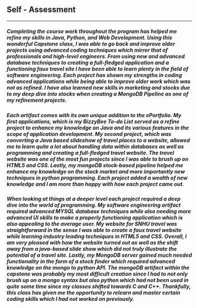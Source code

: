## Self - Assessment
----------------------------------------------------------------------------------------------------------------
#####   Completing the course work throughout the program has helped me refine my skills in Java, Python, and Web Development. Using this wonderful Capstone class, I was able to go back and improve older projects using advanced coding techniques which mirror that of professionals and high-level engineers. From using new and advanced database techniques to creating a full-fledged application and a functioning faux travel site I have been able to learn plenty in the field of software engineering. Each project has shown my strengths in coding advanced applications while being able to improve older work which was not as refined. I have also learned new skills in marketing and stocks due to my deep dive into stocks when creating a MongoDB Pipeline as one of my refinement projects.
#####	  Each artifact comes with its own unique addition to the ePortfolio. My first applications, which is my BizzyBee To-do List served as a refine project to enhance my knowledge on Java and its various features in the scope of application development. My second project, which was converting a Java based slideshow of travel places to a website, allowed me to learn quite a lot about handling data within databases as well as programming and creating a full-fledged travel website. The travel website was one of the most fun projects since I was able to brush up on HTML5 and CSS. Lastly, my mongoDB stock-based pipeline helped me enhance my knowledge on the stock market and more importantly new techniques in python programming. Each project added a wealth of new knowledge and I am more than happy with how each project came out. 
#####	  When looking at things at a deeper level each project required a deep dive into the world of programming. My software engineering artifact required advanced MYSQL database techniques while also needing more advanced UI skills to make a properly functioning application which is also appealing to the average user. My website for SNHU travel was straightforward in the sense I was able to create a faux travel website while learning industry leading techniques in HTML5 and CSS. Overall, I am very pleased with how the website turned out as well as the shift away from a java-based slide show which did not truly illustrate the potential of a travel site. Lastly, my MongoDB server gained much needed functionality in the form of a stock finder which required advanced knowledge on the mongo to python API. The mongoDB artifact within the capstone was probably my most difficult creation since I had to not only brush up on a mongo syntax but also python which had not been used in quite some time since my classes shifted towards C and C++. Thankfully, this class has given me the opportunity to relearn and master certain coding skills which I had not worked on previously. 
